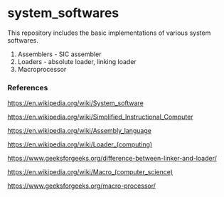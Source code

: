 # system_softwares

This repository includes the basic implementations of various system softwares.

1. Assemblers - SIC assembler
2. Loaders - absolute loader, linking loader
3. Macroprocessor

### References

https://en.wikipedia.org/wiki/System_software

https://en.wikipedia.org/wiki/Simplified_Instructional_Computer

https://en.wikipedia.org/wiki/Assembly_language

https://en.wikipedia.org/wiki/Loader_(computing)

https://www.geeksforgeeks.org/difference-between-linker-and-loader/

https://en.wikipedia.org/wiki/Macro_(computer_science)

https://www.geeksforgeeks.org/macro-processor/
